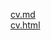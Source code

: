 [cv.md](https://almondchips.github.io/rsschool-cv/cv)\
[cv.html](https://almondchips.github.io/rsschool-cv/index.html)
